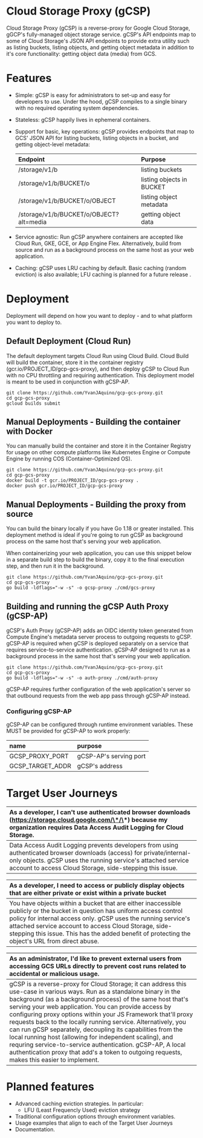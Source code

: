 # Cloud Storage Proxy (gCSP)

Cloud Storage Proxy (gCSP) is a reverse-proxy for Google Cloud Storage, gGCP's fully-managed object storage service.  gCSP's API endpoints map to some of Cloud Storage's JSON API endpoints to provide extra utility such as listing buckets, listing objects, and getting object metadata in addition to it's core functionality: getting object data (media) from GCS.  

# Features
- Simple: gCSP is easy for administrators to set-up and easy for developers to use.  Under the hood, gCSP compiles to a single binary with no required operating system dependencies.  
- Stateless:  gCSP happily lives in ephemeral containers. 
- Support for basic, key operations: gCSP provides endpoints that map to GCS' JSON API for listing buckets, listing objects in a bucket, and getting object-level metadata: 

    | Endpoint | Purpose |
    | :-- | :-- |
    | /storage/v1/b | listing buckets |
    | /storage/v1/b/BUCKET/o | listing objects in BUCKET |
    | /storage/v1/b/BUCKET/o/OBJECT | listing object metadata |
    | /storage/v1/b/BUCKET/o/OBJECT?alt=media | getting object data |

- Service agnostic: Run gCSP anywhere containers are accepted like Cloud Run, GKE, GCE, or App Engine Flex.  Alternatively, build from source and run as a background process on the same host as your web application.
- Caching:  gCSP uses LRU caching by default.  Basic caching (random eviction) is also available; LFU caching is planned for a future release .  

# Deployment

Deployment will depend on how you want to deploy - and to what platform you want to deploy to.

## Default Deployment (Cloud Run)

The default deployment targets Cloud Run using Cloud Build.  Cloud Build will build the container, store it in the container registry (gcr.io/PROJECT_ID/gcp-gcs-proxy), and then deploy gCSP to Cloud Run with no CPU throttling and requiring authentication.  This deployment model is meant to be used in conjunction with gCSP-AP. 

```shell
git clone https://github.com/YvanJAquino/gcp-gcs-proxy.git
cd gcp-gcs-proxy
gcloud builds submit
```

## Manual Deployments - Building the container with Docker

You can manually build the container and store it in the Container Registry for usage on other compute platforms like Kubernetes Engine or Compute Engine by running COS (Container-Optimized OS).

```
git clone https://github.com/YvanJAquino/gcp-gcs-proxy.git
cd gcp-gcs-proxy
docker build -t gcr.io/PROJECT_ID/gcp-gcs-proxy . 
docker push gcr.io/PROJECT_ID/gcp-gcs-proxy
```

## Manual Deployments - Building the proxy from source

You can build the binary locally if you have Go 1.18 or greater installed.  This deployment method is ideal if you're going to run gCSP as background process on the same host that's serving your web application.  

When containerizing your web application, you can use this snippet below in a separate build step to build the binary, copy it to the final execution step, and then run it in the background.  

```
git clone https://github.com/YvanJAquino/gcp-gcs-proxy.git
cd gcp-gcs-proxy
go build -ldflags="-w -s" -o gcsp-proxy ./cmd/gcs-proxy
```

## Building and running the gCSP Auth Proxy (gCSP-AP)

gCSP's Auth Proxy (gCSP-AP) adds an OIDC identity token generated from Compute Engine's metadata server process to outgoing requests to gCSP.  gCSP-AP is required when gCSP is deployed separately on a service that requires service-to-service authentication.  gCSP-AP designed to run as a background process in the same host that's serving your web application.  


```shell
git clone https://github.com/YvanJAquino/gcp-gcs-proxy.git
cd gcp-gcs-proxy
go build -ldflags="-w -s" -o auth-proxy ./cmd/auth-proxy
```

gCSP-AP requires further configuration of the web application's server so that outbound requests from the web app pass through gCSP-AP instead.   

### Configuring gCSP-AP
gCSP-AP can be configured through runtime environment variables.  These MUST be provided for gCSP-AP to work properly:

| name | purpose | 
| :-- | :-- | 
| GCSP_PROXY_PORT | gCSP-AP's serving port |
| GCSP_TARGET_ADDR | gCSP's address | 

# Target User Journeys

| As a developer, I can't use authenticated browser downloads **(https://storage.cloud.google.com/\*/\*)** because my organization requires Data Access Audit Logging for Cloud Storage. |
| :-- |
| Data Access Audit Logging prevents developers from using authenticated browser downloads (access) for private/internal-only objects.  gCSP uses the  running service's attached service account to access Cloud Storage, side-stepping this issue. |

| As a developer, I need to access or publicly display objects that are either private or exist within a private bucket |
| :-- |
| You have objects within a bucket that are either inaccessible publicly or the bucket in question has uniform access control policy for internal access only.  gCSP uses the running service's attached service account to access Cloud Storage, side-stepping this issue.  This has the added benefit of protecting the object's URL from direct abuse. |

| As an administrator, I'd like to prevent external users from accessing GCS URLs directly to prevent cost runs related to accidental or malicious usage. |
| :-- |
| gCSP is a reverse-proxy for Cloud Storage; it can address this use-case in various ways. Run as a standalone binary in the background (as a background process) of the same host that's serving your web application.  You can provide access by configuring proxy options within your JS Framework that'll proxy requests back to the locally running  service. Alternatively, you can run gCSP separately, decoupling its capabilities from the local running host (allowing for independent scaling), and requring service-to-service authentication. gCSP-AP, A local authentication proxy that add's a token to outgoing requests, makes this easier to implement. |

# Planned features
- Advanced caching eviction strategies.  In particular:
    - LFU (Least Frequencly Used) eviction strategy
- Traditional configuration options through environment variables.  
- Usage examples that align to each of the Target User Journeys
- Documentation.  